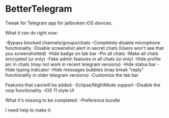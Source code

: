 # BetterTelegram
Tweak for Telegram app for jailbroken iOS devices.

What it can do right now:

-Bypass blocked channels/groups/chats
-Completely disable microphone functionality
-Disable screenshot alert in secret chats (Users won't see that you screenshotted)
-Hide badge on tab bar
-Pin all chats
-Make all chats encrypted (ui only)
-Fake admin features in all chats (ui only)
-Hide profile pic in chats (may not work in recent telegram versions)
-Hide status bar
-Hide typing indicator
-Hide messages bubbles (may break "reply" functionality in older telegram versions)
-Customize the tab bar

Features that can/will be added:
-Eclipse/NightMode support
-Disable the voip functionality 
-iOS 11 style UI

What it's missing to be completed:
-Preference bundle

I need help to make it. 
